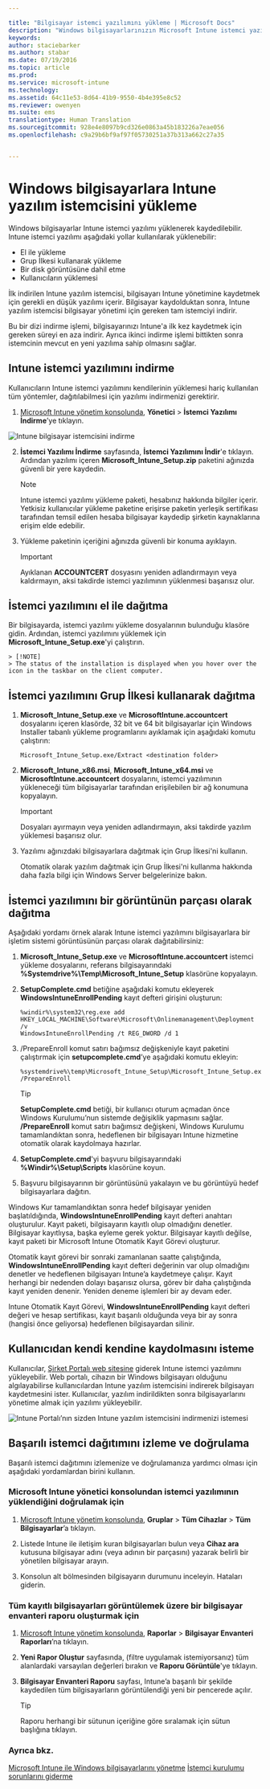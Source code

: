 ```yaml
---

title: "Bilgisayar istemci yazılımını yükleme | Microsoft Docs"
description: "Windows bilgisayarlarınızın Microsoft Intune istemci yazılımıyla yönetilmesini sağlamanıza yardımcı olması için bu kılavuzu kullanın."
keywords: 
author: staciebarker
ms.author: stabar
ms.date: 07/19/2016
ms.topic: article
ms.prod: 
ms.service: microsoft-intune
ms.technology: 
ms.assetid: 64c11e53-8d64-41b9-9550-4b4e395e8c52
ms.reviewer: owenyen
ms.suite: ems
translationtype: Human Translation
ms.sourcegitcommit: 928e4e8097b9cd326e0863a45b183226a7eae056
ms.openlocfilehash: c9a29b6bf9af97f05730251a37b313a662c27a35


---
```


# <a name="install-the-intune-software-client-on-windows-pcs"></a>Windows bilgisayarlara Intune yazılım istemcisini yükleme
Windows bilgisayarlar Intune istemci yazılımı yüklenerek kaydedilebilir. Intune istemci yazılımı aşağıdaki yollar kullanılarak yüklenebilir:

- El ile yükleme
- Grup İlkesi kullanarak yükleme
- Bir disk görüntüsüne dahil etme
- Kullanıcıların yüklemesi

İlk indirilen Intune yazılım istemcisi, bilgisayarı Intune yönetimine kaydetmek için gerekli en düşük yazılımı içerir. Bilgisayar kaydolduktan sonra, Intune yazılım istemcisi bilgisayar yönetimi için gereken tam istemciyi indirir.

Bu bir dizi indirme işlemi, bilgisayarınızı Intune'a ilk kez kaydetmek için gereken süreyi en aza indirir. Ayrıca ikinci indirme işlemi bittikten sonra istemcinin mevcut en yeni yazılıma sahip olmasını sağlar.

## <a name="download-the-intune-client-software"></a>Intune istemci yazılımını indirme

Kullanıcıların Intune istemci yazılımını kendilerinin yüklemesi hariç kullanılan tüm yöntemler, dağıtılabilmesi için yazılımı indirmenizi gerektirir.

1.  [Microsoft Intune yönetim konsolunda](https://manage.microsoft.com/), **Yönetici** &gt; **İstemci Yazılımı İndirme**’ye tıklayın.

  ![Intune bilgisayar istemcisini indirme](../media/pc-sa-client-download.png)

2.  **İstemci Yazılımı İndirme** sayfasında, **İstemci Yazılımını İndir**'e tıklayın. Ardından yazılımı içeren **Microsoft_Intune_Setup.zip** paketini ağınızda güvenli bir yere kaydedin.

    > [!NOTE]
    > Intune istemci yazılımı yükleme paketi, hesabınız hakkında bilgiler içerir. Yetkisiz kullanıcılar yükleme paketine erişirse paketin yerleşik sertifikası tarafından temsil edilen hesaba bilgisayar kaydedip şirketin kaynaklarına erişim elde edebilir.

3.  Yükleme paketinin içeriğini ağınızda güvenli bir konuma ayıklayın.

    > [!IMPORTANT]
    > Ayıklanan **ACCOUNTCERT** dosyasını yeniden adlandırmayın veya kaldırmayın, aksi takdirde istemci yazılımının yüklenmesi başarısız olur.

## <a name="deploy-the-client-software-manually"></a>İstemci yazılımını el ile dağıtma

Bir bilgisayarda, istemci yazılımı yükleme dosyalarının bulunduğu klasöre gidin. Ardından, istemci yazılımını yüklemek için **Microsoft_Intune_Setup.exe**'yi çalıştırın.

    > [!NOTE]
    > The status of the installation is displayed when you hover over the icon in the taskbar on the client computer.

## <a name="deploy-the-client-software-by-using-group-policy"></a>İstemci yazılımını Grup İlkesi kullanarak dağıtma

1.  **Microsoft_Intune_Setup.exe** ve **MicrosoftIntune.accountcert** dosyalarını içeren klasörde, 32 bit ve 64 bit bilgisayarlar için Windows Installer tabanlı yükleme programlarını ayıklamak için aşağıdaki komutu çalıştırın:

    ```
    Microsoft_Intune_Setup.exe/Extract <destination folder>
    ```

2.  **Microsoft_Intune_x86.msi**, **Microsoft_Intune_x64.msi** ve **MicrosoftIntune.accountcert** dosyalarını, istemci yazılımının yükleneceği tüm bilgisayarlar tarafından erişilebilen bir ağ konumuna kopyalayın.

    > [!IMPORTANT]
    > Dosyaları ayırmayın veya yeniden adlandırmayın, aksi takdirde yazılım yüklemesi başarısız olur.

3.  Yazılımı ağınızdaki bilgisayarlara dağıtmak için Grup İlkesi'ni kullanın.

    Otomatik olarak yazılım dağıtmak için Grup İlkesi'ni kullanma hakkında daha fazla bilgi için Windows Server belgelerinize bakın.

## <a name="deploy-the-client-software-as-part-of-an-image"></a>İstemci yazılımını bir görüntünün parçası olarak dağıtma
Aşağıdaki yordamı örnek alarak Intune istemci yazılımını bilgisayarlara bir işletim sistemi görüntüsünün parçası olarak dağıtabilirsiniz:

1.  **Microsoft_Intune_Setup.exe** ve **MicrosoftIntune.accountcert** istemci yükleme dosyalarını, referans bilgisayarındaki **%Systemdrive%\Temp\Microsoft_Intune_Setup** klasörüne kopyalayın.

2.  **SetupComplete.cmd** betiğine aşağıdaki komutu ekleyerek **WindowsIntuneEnrollPending** kayıt defteri girişini oluşturun:

    ```
    %windir%\system32\reg.exe add HKEY_LOCAL_MACHINE\Software\Microsoft\Onlinemanagement\Deployment /v
    WindowsIntuneEnrollPending /t REG_DWORD /d 1
    ```

3.  /PrepareEnroll komut satırı bağımsız değişkeniyle kayıt paketini çalıştırmak için **setupcomplete.cmd**’ye aşağıdaki komutu ekleyin:

    ```
    %systemdrive%\temp\Microsoft_Intune_Setup\Microsoft_Intune_Setup.exe /PrepareEnroll
    ```
    > [!TIP]
    > **SetupComplete.cmd** betiği, bir kullanıcı oturum açmadan önce Windows Kurulumu’nun sistemde değişiklik yapmasını sağlar. **/PrepareEnroll** komut satırı bağımsız değişkeni, Windows Kurulumu tamamlandıktan sonra, hedeflenen bir bilgisayarı Intune hizmetine otomatik olarak kaydolmaya hazırlar.

4.  **SetupComplete.cmd**'yi başvuru bilgisayarındaki **%Windir%\Setup\Scripts** klasörüne koyun.

5.  Başvuru bilgisayarının bir görüntüsünü yakalayın ve bu görüntüyü hedef bilgisayarlara dağıtın.

Windows Kur tamamlandıktan sonra hedef bilgisayar yeniden başlatıldığında, **WindowsIntuneEnrollPending** kayıt defteri anahtarı oluşturulur. Kayıt paketi, bilgisayarın kayıtlı olup olmadığını denetler. Bilgisayar kayıtlıysa, başka eyleme gerek yoktur. Bilgisayar kayıtlı değilse, kayıt paketi bir Microsoft Intune Otomatik Kayıt Görevi oluşturur.

Otomatik kayıt görevi bir sonraki zamanlanan saatte çalıştığında, **WindowsIntuneEnrollPending** kayıt defteri değerinin var olup olmadığını denetler ve hedeflenen bilgisayarı Intune’a kaydetmeye çalışır. Kayıt herhangi bir nedenden dolayı başarısız olursa, görev bir daha çalıştığında kayıt yeniden denenir. Yeniden deneme işlemleri bir ay devam eder.

Intune Otomatik Kayıt Görevi, **WindowsIntuneEnrollPending** kayıt defteri değeri ve hesap sertifikası, kayıt başarılı olduğunda veya bir ay sonra (hangisi önce geliyorsa) hedeflenen bilgisayardan silinir.

## <a name="instruct-users-to-self-enroll"></a>Kullanıcıdan kendi kendine kaydolmasını isteme

Kullanıcılar, [Şirket Portalı web sitesine](http://portal.manage.microsoft.com) giderek Intune istemci yazılımını yükleyebilir. Web portalı, cihazın bir Windows bilgisayarı olduğunu algılayabilirse kullanıcılardan Intune yazılım istemcisini indirerek bilgisayarı kaydetmesini ister. Kullanıcılar, yazılım indirildikten sonra bilgisayarlarını yönetime almak için yazılımı yükleyebilir.

![Intune Portalı’nın sizden Intune yazılım istemcisini indirmenizi istemesi](../media/software-client-download.png)

## <a name="monitor-and-validate-successful-client-deployment"></a>Başarılı istemci dağıtımını izleme ve doğrulama
Başarılı istemci dağıtımını izlemenize ve doğrulamanıza yardımcı olması için aşağıdaki yordamlardan birini kullanın.

### <a name="to-verify-the-installation-of-the-client-software-from-the-microsoft-intune-administrator-console"></a>Microsoft Intune yönetici konsolundan istemci yazılımının yüklendiğini doğrulamak için

1.  [Microsoft Intune yönetim konsolunda](https://manage.microsoft.com/), **Gruplar** &gt; **Tüm Cihazlar** &gt; **Tüm Bilgisayarlar**’a tıklayın.

2.  Listede Intune ile iletişim kuran bilgisayarları bulun veya **Cihaz ara** kutusuna bilgisayar adını (veya adının bir parçasını) yazarak belirli bir yönetilen bilgisayar arayın.

3.  Konsolun alt bölmesinden bilgisayarın durumunu inceleyin. Hataları giderin.

### <a name="to-create-a-computer-inventory-report-to-display-all-enrolled-computers"></a>Tüm kayıtlı bilgisayarları görüntülemek üzere bir bilgisayar envanteri raporu oluşturmak için

1.  [Microsoft Intune yönetim konsolunda](https://manage.microsoft.com/), **Raporlar** &gt; **Bilgisayar Envanteri Raporları**’na tıklayın.

2.  **Yeni Rapor Oluştur** sayfasında, (filtre uygulamak istemiyorsanız) tüm alanlardaki varsayılan değerleri bırakın ve **Raporu Görüntüle**'ye tıklayın.

3.  **Bilgisayar Envanteri Raporu** sayfası, Intune’a başarılı bir şekilde kaydedilen tüm bilgisayarların görüntülendiği yeni bir pencerede açılır.

    > [!TIP]
    > Raporu herhangi bir sütunun içeriğine göre sıralamak için sütun başlığına tıklayın.


### <a name="see-also"></a>Ayrıca bkz.
[Microsoft Intune ile Windows bilgisayarlarını yönetme](manage-windows-pcs-with-microsoft-intune.md)
[İstemci kurulumu sorunlarını giderme](../troubleshoot/troubleshoot-client-setup-in-microsoft-intune.md)



<!--HONumber=Dec16_HO2-->


